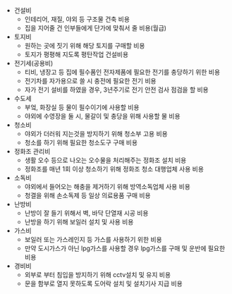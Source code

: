 - 건설비
  - 인테리어, 재질, 야외 등 구조물 건축 비용
  - 집을 지어줄 건 인부들에게 단가에 맞춰서 줄 비용(월급)
- 토지비
  - 원하는 곳에 짓기 위해 해당 토지를 구매할 비용
  - 토지가 평평해 지도록 평탄작업 건설비용
- 전기세(공용비)
  - 티비, 냉장고 등 집에 필수품인 전자제품에 필요한 전기를 충당하기 위한 비용
  - 전기차를 자가용으로 쓸 시 충전에 필요한 전기 비용
  - 자가 전기 설비를 하였을 경우, 3년주기로 전기 안전 검사 점검을 할 비용
- 수도세
  - 부엌, 화장실 등 물이 필수이기에 사용할 비용
  - 야외에 수영장을 둘 시, 물갈이 및 충당을 위해 사용할 물 비용
- 청소비
  - 야외가 더러워 지는것을 방지하기 위해 청소부 고용 비용
  - 청소를 하기 위해 필요한 청소도구 구매 비용 
- 정화조 관리비
  - 생활 오수 등으로 나오는 오수물을 처리해주는 정화조 설치 비용
  - 정화조를 매년 1회 이상 청소하기 위해 정화조 청소 대행업체 사용 비용
- 소독비
  - 야외에서 들어오는 해충을 제거하기 위해 방역소독업체 사용 비용
  - 청결을 위해 손소독제 등 일상 의료용품 구매 비용
- 난방비
  - 난방이 잘 들기 위해서 벽, 바닥 단열재 시공 비용
  - 난방을 하기 위해 보일러 설치 및 사용 비용
- 가스비
  - 보일러 또는 가스레인지 등 가스를 사용하기 위한 비용
  - 만약 도시가스가 아닌 lpg가스를 사용할 경우 lpg가스를 구매 및 운반에 필요한 비용
- 경비비
  - 외부로 부터 침입을 방지하기 위해 cctv설치 및 유지 비용
  - 문을 함부로 열지 못하도록 도어락 설치 및 설치기사 지급 비용
